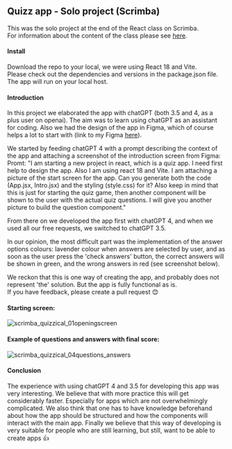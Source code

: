 ## Quizz app - Solo project (Scrimba)
This was the solo project at the end of the React class on Scrimba.
<br> For information about the content of the class please see [here](https://scrimba.com/learn/learnreact).

#### Install
Download the repo to your local, we were using React 18 and Vite.<br>
Please check out the dependencies and versions in the package.json file.<br>
The app will run on your local host.

#### Introduction
In this project we elaborated the app with chatGPT (both 3.5 and 4, as a plus user on openai). The aim was to learn using chatGPT as an assistant for coding. 
Also we had the design of the app in Figma, which of course helps a lot to start with (link to my Figma [here](https://www.figma.com/file/DdAGVzWAsASpXk1pj2fhRm/Quizzical-App-(Copy)?type=design&node-id=0%3A1&mode=design&t=h8hPHnzgke6cfX4t-1)).

We started by feeding chatGPT 4 with a prompt describing the context of the app and attaching a screenshot of the introduction screen from Figma:
<br> Promt: "I am starting a new project in react, which is a quiz app.
I need first help to design the app. Also I am using react 18 and Vite.  I am attaching a picture of the start screen for the app. 
Can you generate both the code (App.jsx, Intro.jsx) and the styling (style.css) for it?
Also keep in mind that this is just for starting the quiz game, then another component will be shown to the user with the actual quiz questions. 
I will give you another picture to build the question component."

From there on we developed the app first with chatGPT 4, and when we used all our free requests, we switched to chatGPT 3.5.

In our opinion, the most difficult part was the implementation of the answer options colours: lavender colour when answers are selected by user, and as soon as the user press the 'check answers' button, the correct answers will be shown in green, and the wrong answers in red (see screenshot below).

We reckon that this is one way of creating the app, and probably does not represent 'the' solution. But the app is fully functional as is.
<br>If you have feedback, please create a pull request 😊

#### Starting screen:
![scrimba_quizzical_01openingscreen](https://github.com/AnneEstoppey/Scrimba_react_Quizz_app/assets/35219455/a998844f-d733-4ea7-be9a-2c0b9f715179)

#### Example of questions and answers with final score:
![scrimba_quizzical_04questions_answers](https://github.com/AnneEstoppey/Scrimba_react_Quizz_app/assets/35219455/b5496fa4-1acb-4d08-87c9-ddae44d32e6e)

#### Conclusion
The experience with using chatGPT 4 and 3.5 for developing this app was very interesting. We believe that with more practice this will get considerably faster. Especially for apps which are not overwhelmingly complicated.
We also think that one has to have knowledge beforehand about how the app should be structured and how the components will interact with the main app.
Finally we believe that this way of developing is very suitable for people who are still learning, but still, want to be able to create apps 👍
